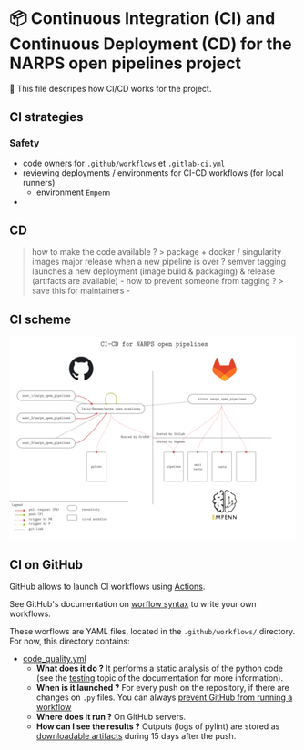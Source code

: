 # :package: Continuous Integration (CI) and Continuous Deployment (CD) for the NARPS open pipelines project

:mega: This file descripes how CI/CD works for the project.

## CI strategies

### Safety
- code owners for `.github/workflows` et `.gitlab-ci.yml`
- reviewing deployments / environments for CI-CD workflows (for local runners)
	- environment `Empenn`
-

## CD 
> how to make the code available ? > package + docker / singularity images
> major release when a new pipeline is over ?
> semver
> tagging launches a new deployment (image build & packaging) & release (artifacts are available)
	- how to prevent someone from tagging ? > save this for maintainers
	- 

## CI scheme

![Scheme of CI for NARPS open pipelines](/docs/assets/ci-scheme.svg)

## CI on GitHub

GitHub allows to launch CI workflows using [Actions](https://docs.github.com/en/actions).

See GitHub's documentation on [worflow syntax](https://docs.github.com/en/actions/using-workflows/workflow-syntax-for-github-actions) to write your own workflows.

These worflows are YAML files, located in the `.github/workflows/` directory. For now, this directory contains:

* [code_quality.yml](/.github/workflows/code_quality.yml)
	* **What does it do ?** It performs a static analysis of the python code (see the [testing](/docs/testing.md) topic of the documentation for more information).
	* **When is it launched ?** For every push on the repository, if there are changes on `.py` files. You can always [prevent GitHub from running a workflow](https://docs.github.com/en/actions/managing-workflow-runs/skipping-workflow-runs)
	* **Where does it run ?** On GitHub servers.
	* **How can I see the results ?** Outputs (logs of pylint) are stored as [downloadable artifacts](https://docs.github.com/en/actions/managing-workflow-runs/downloading-workflow-artifacts) during 15 days after the push.
